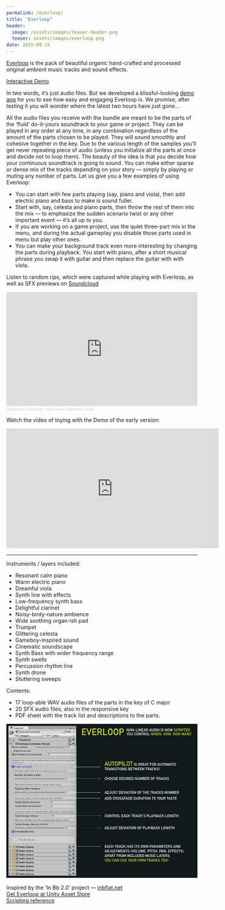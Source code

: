 ```yaml
---
permalink: /everloop/
title: "Everloop"
header:
  image: /assets/images/teaser-header.png
  teaser: assets/images/everloop.png
date: 2015-09-15
---
```

[Everloop](https://assetstore.unity.com/packages/audio/music/everloop-nonlinear-soundtrack-45205?aid=1101lHzQ&utm_source=aff) is the pack of beautiful organic hand-crafted and processed original ambient music tracks and sound effects.  

[Interactive Demo](http://everloop.dustyroom.com/)

In two words, it’s just audio files. But we developed a blissful-looking [demo app](http://everloop.dustyroom.com/) for you to see how easy and engaging Everloop is. We promise, after testing it you will wonder where the latest two hours have just gone…  

All the audio files you receive with the bundle are meant to be the parts of the ‘fluid’ do-it-yours soundtrack to your game or project. They can be played in any order at any time, in any combination regardless of the amount of the parts chosen to be played. They will sound smoothly and cohesive together in the key. Due to the various length of the samples you’ll get never repeating piece of audio (unless you initialize all the parts at once and decide not to loop them).
The beauty of the idea is that you decide how your continuous soundtrack is going to sound. You can make either sparse or dense mix of the tracks depending on your story — simply by playing or muting any number of parts. Let us give you a few examples of using Everloop:
  * You can start with few parts playing (say, piano and viola), then add electric piano and bass to make is sound fuller.
  * Start with, say, celesta and piano parts, then throw the rest of them into the mix — to emphasize the sudden scenario twist or any other important event — it’s all up to you.
  * If you are working on a game project, use the quiet three-part mix in the menu, and during the actual gameplay you disable those parts used in menu but play other ones.
  * You can make your background track even more interesting by changing the parts during playback. You start with piano, after a short musical phrase you swap it with guitar and then replace the guitar with with viola.

Listen to random rips, which were captured while playing with Everloop, as well as SFX previews on [Soundcloud](https://soundcloud.com/dstrm/sets/everloop-never-ending-soundtrack-suite)  

<iframe width="100%" height="300" scrolling="no" frameborder="no" allow="autoplay" src="https://w.soundcloud.com/player/?url=https%3A//api.soundcloud.com/playlists/141110127&color=%23ff5500&auto_play=false&hide_related=false&show_comments=true&show_user=true&show_reposts=false&show_teaser=true&visual=true"></iframe><div style="font-size: 10px; color: #cccccc;line-break: anywhere;word-break: normal;overflow: hidden;white-space: nowrap;text-overflow: ellipsis; font-family: Interstate,Lucida Grande,Lucida Sans Unicode,Lucida Sans,Garuda,Verdana,Tahoma,sans-serif;font-weight: 100;"><a href="https://soundcloud.com/dstrm" title="Dustyroom" target="_blank" style="color: #cccccc; text-decoration: none;">Dustyroom</a> · <a href="https://soundcloud.com/dstrm/sets/everloop-never-ending-soundtrack-suite" title="Everloop - Non-linear Soundtrack Suite" target="_blank" style="color: #cccccc; text-decoration: none;">Everloop - Non-linear Soundtrack Suite</a></div>

Watch the video of toying with the Demo of the early version:  

<iframe width="560" height="315" src="https://www.youtube.com/embed/zU0WFwDfaYU" title="YouTube video player" frameborder="0" allow="accelerometer; autoplay; clipboard-write; encrypted-media; gyroscope; picture-in-picture" allowfullscreen></iframe>

---

Instruments / layers included:

  * Resonant calm piano
  * Warm electric piano
  * Dreamful viola
  * Synth line with effects
  * Low-frequency synth bass
  * Delightful clarinet
  * Noisy-birdy-nature ambience
  * Wide soothing organ-ish pad
  * Trumpet
  * Glittering celesta
  * Gameboy-inspired sound
  * Cinematic soundscape
  * Synth Bass with wider frequency range
  * Synth swells
  * Percussion rhythm line
  * Synth drone
  * Stuttering sweeps

Contents:

  * 17 loop-able WAV audio files of the parts in the key of C major
  * 20 SFX audio files, also in the responsive key
  * PDF sheet with the track list and descriptions to the parts.

![](/assets/images/everloop-controller-screenshot.jpg)

Inspired by the ‘In Bb 2.0’ project — [inbflat.net](http://inbflat.net)  
[Get Everloop at Unity Asset Store](https://assetstore.unity.com/packages/audio/music/everloop-nonlinear-soundtrack-45205?aid=1101lHzQ&utm_source=aff)  
[Scripting reference](http://dustyroom.com/everloop/api/)  

